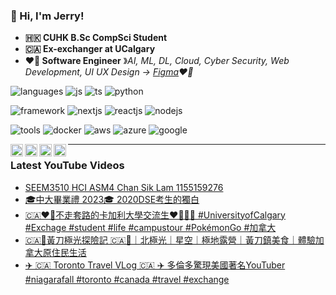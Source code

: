 ### 🍁 Hi, I'm Jerry!

- **🇭🇰 CUHK B.Sc CompSci Student**
- **🇨🇦 Ex-exchanger at UCalgary**
- **❤️‍🔥 Software Engineer** &#12299;_AI, ML, DL, Cloud, Cyber Security, Web Development, UI UX Design -> <a href="https://www.figma.com/@chansiklam_hi" target="_blank" rel="noopener noreferrer">Figma</a>❤️‍🔥_

![languages](https://img.shields.io/static/v1?label=&message=languages:&color=111&style=flat-square)
![js](https://img.shields.io/static/v1?logo=javascript&label=&message=javascript&color=36465D&logoColor=AAA&style=flat-square)
![ts](https://img.shields.io/static/v1?logo=typescript&label=&message=typescript&color=36465D&logoColor=AAA&style=flat-square)
![python](https://img.shields.io/static/v1?logo=python&label=&message=python&color=36465D&logoColor=AAA&style=flat-square&link=)
&nbsp;

![framework](https://img.shields.io/static/v1?label=&message=framework:&color=111&style=flat-square)
![nextjs](https://img.shields.io/static/v1?logo=nextdotjs&label=&message=Next.js&color=36465D&logoColor=AAA&style=flat-square)
![reactjs](https://img.shields.io/static/v1?logo=react&label=&message=React.js&color=36465D&logoColor=AAA&style=flat-square)
![nodejs](https://img.shields.io/static/v1?logo=nodedotjs&label=&message=Node.js&color=36465D&logoColor=AAA&style=flat-square)

![tools](https://img.shields.io/static/v1?label=&message=tools:&color=111&style=flat-square)
![docker](https://img.shields.io/static/v1?logo=docker&label=&message=docker&color=36465D&logoColor=AAA&style=flat-square)
![aws](https://img.shields.io/static/v1?logo=amazonaws&label=&message=AWS&color=36465D&logoColor=AAA&style=flat-square)
![azure](https://img.shields.io/static/v1?logo=microsoftazure&label=&message=Azure&color=36465D&logoColor=AAA&style=flat-square)
![google](https://img.shields.io/static/v1?logo=googlecloud&label=&message=GCP&color=36465D&logoColor=AAA&style=flat-square)

<a href="https://linkedin.com/in/chansiklam">
  <img align="left" alt="Jerry's LinkedIn" width="20px" src="https://simpleicons.now.sh/linkedin/495f7e" />
</a>
<a href="https://www.youtube.com/@chansiklam_hi">
  <img align="left" alt="Jerry's Instagram" width="20px" src="https://simpleicons.now.sh/instagram/495f7e" />
</a>
<a href="https://www.youtube.com/@chansiklam_hi">
  <img align="left" alt="Jerry's Youtube" width="20px" src="https://simpleicons.now.sh/youtube/495f7e" />
</a>
<a href="mailto:jerrychan2206@gmail.com">
  <img align="left" alt="Jerry's Email" width="20px" src="https://simpleicons.now.sh/gmail/495f7e" />
</a>

----
  
### Latest YouTube Videos

<!-- YOUTUBE:START -->
- [SEEM3510 HCI ASM4 Chan Sik Lam 1155159276](https://www.youtube.com/watch?v=YdKaeT7hV70)
- [🎓中大畢業禮 2023🎓 2020DSE考生的獨白](https://www.youtube.com/watch?v=1cXGKkuAerM)
- [🇨🇦❤️‍🔥不走套路的卡加利大學交流生❤️‍🔥🇨🇦 #UniversityofCalgary #Exchage #student #life #campustour #PokémonGo #加拿大](https://www.youtube.com/watch?v=fcf9pkJfDRg)
- [🇨🇦🍁黃刀極光探險記 🇨🇦🍁｜北極光｜星空｜極地露營｜黃刀鎮美食｜體驗加拿大原住民生活](https://www.youtube.com/watch?v=bezExhejpK4)
- [✈️ 🇨🇦 Toronto Travel VLog 🇨🇦 ✈️   多倫多驚現美國著名YouTuber #niagarafall #toronto #canada #travel #exchange](https://www.youtube.com/watch?v=zs39mt_Ul_I)
<!-- YOUTUBE:END -->
